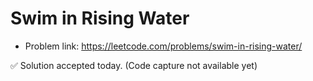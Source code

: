 # Swim in Rising Water
- Problem link: https://leetcode.com/problems/swim-in-rising-water/

✅ Solution accepted today. (Code capture not available yet)
